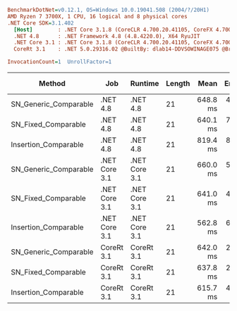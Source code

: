 ``` ini

BenchmarkDotNet=v0.12.1, OS=Windows 10.0.19041.508 (2004/?/20H1)
AMD Ryzen 7 3700X, 1 CPU, 16 logical and 8 physical cores
.NET Core SDK=3.1.402
  [Host]        : .NET Core 3.1.8 (CoreCLR 4.700.20.41105, CoreFX 4.700.20.41903), X64 RyuJIT
  .NET 4.8      : .NET Framework 4.8 (4.8.4220.0), X64 RyuJIT
  .NET Core 3.1 : .NET Core 3.1.8 (CoreCLR 4.700.20.41105, CoreFX 4.700.20.41903), X64 RyuJIT
  CoreRt 3.1    : .NET 5.0.29316.02 @BuiltBy: dlab14-DDVSOWINAGE075 @Branch: master @Commit: 40be8b7e2598b2ccb827fd90cd30c0e2d4496941, X64 AOT

InvocationCount=1  UnrollFactor=1  

```
|                Method |           Job |       Runtime | Length |     Mean |   Error |  StdDev | Gen 0 | Gen 1 | Gen 2 | Allocated |
|---------------------- |-------------- |-------------- |------- |---------:|--------:|--------:|------:|------:|------:|----------:|
| SN_Generic_Comparable |      .NET 4.8 |      .NET 4.8 |     21 | 648.8 ms | 4.20 ms | 3.72 ms |     - |     - |     - |         - |
|   SN_Fixed_Comparable |      .NET 4.8 |      .NET 4.8 |     21 | 640.1 ms | 7.23 ms | 6.76 ms |     - |     - |     - |         - |
|  Insertion_Comparable |      .NET 4.8 |      .NET 4.8 |     21 | 819.4 ms | 8.63 ms | 8.08 ms |     - |     - |     - |         - |
| SN_Generic_Comparable | .NET Core 3.1 | .NET Core 3.1 |     21 | 660.0 ms | 5.92 ms | 5.54 ms |     - |     - |     - |    1336 B |
|   SN_Fixed_Comparable | .NET Core 3.1 | .NET Core 3.1 |     21 | 641.0 ms | 4.88 ms | 4.57 ms |     - |     - |     - |      48 B |
|  Insertion_Comparable | .NET Core 3.1 | .NET Core 3.1 |     21 | 562.8 ms | 6.12 ms | 5.43 ms |     - |     - |     - |    1336 B |
| SN_Generic_Comparable |    CoreRt 3.1 |    CoreRt 3.1 |     21 | 642.0 ms | 2.17 ms | 2.03 ms |     - |     - |     - |         - |
|   SN_Fixed_Comparable |    CoreRt 3.1 |    CoreRt 3.1 |     21 | 637.8 ms | 2.00 ms | 1.87 ms |     - |     - |     - |         - |
|  Insertion_Comparable |    CoreRt 3.1 |    CoreRt 3.1 |     21 | 615.7 ms | 4.52 ms | 4.23 ms |     - |     - |     - |         - |
